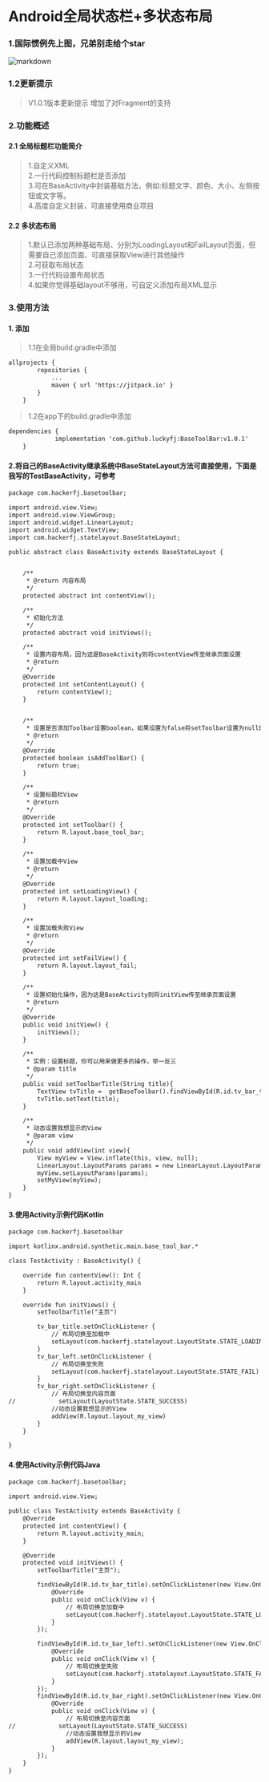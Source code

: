 # Android全局状态栏+多状态布局
### 1.国际惯例先上图，兄弟别走给个star
![markdown](https://github.com/luckyfj/BaseToolBar/blob/master/img/test.gif "markdown")

### 1.2更新提示
> V1.0.1版本更新提示
> 增加了对Fragment的支持

### 2.功能概述

#### 2.1 全局标题栏功能简介
> 1.自定义XML</br>
> 2.一行代码控制标题栏是否添加</br>
> 3.可在BaseActivity中封装基础方法，例如:标题文字、颜色、大小、左侧按钮或文字等。</br>
> 4.高度自定义封装，可直接使用商业项目</br>

#### 2.2 多状态布局
> 1.默认已添加两种基础布局、分别为LoadingLayout和FailLayout页面，但需要自己添加页面、可直接获取View进行其他操作</br>
> 2.可获取布局状态</br>
> 3.一行代码设置布局状态</br>
> 4.如果你觉得基础layout不够用，可自定义添加布局XML显示</br>

### 3.使用方法
#### 1. 添加
> 1.1在全局build.gradle中添加
```html
allprojects {
		repositories {
			...
			maven { url 'https://jitpack.io' }
		}
	}
```
> 1.2在app下的build.gradle中添加
```html
dependencies {
	         implementation 'com.github.luckyfj:BaseToolBar:v1.0.1'
	}
```

#### 2.将自己的BaseActivity继承系统中BaseStateLayout方法可直接使用，下面是我写的TestBaseActivity，可参考

```html
package com.hackerfj.basetoolbar;

import android.view.View;
import android.view.ViewGroup;
import android.widget.LinearLayout;
import android.widget.TextView;
import com.hackerfj.statelayout.BaseStateLayout;

public abstract class BaseActivity extends BaseStateLayout {


    /**
     * @return 内容布局
     */
    protected abstract int contentView();

    /**
     * 初始化方法
     */
    protected abstract void initViews();

    /**
     * 设置内容布局，因为这是BaseActivity则将contentView传至继承页面设置
     * @return
     */
    @Override
    protected int setContentLayout() {
        return contentView();
    }


    /**
     * 设置是否添加Toolbar设置boolean，如果设置为false将setToolbar设置为null即可
     * @return
     */
    @Override
    protected boolean isAddToolBar() {
        return true;
    }

    /**
     * 设置标题栏View
     * @return
     */
    @Override
    protected int setToolbar() {
        return R.layout.base_tool_bar;
    }

    /**
     * 设置加载中View
     * @return
     */
    @Override
    protected int setLoadingView() {
        return R.layout.layout_loading;
    }

    /**
     * 设置加载失败View
     * @return
     */
    @Override
    protected int setFailView() {
        return R.layout.layout_fail;
    }

    /**
     * 设置初始化操作，因为这是BaseActivity则将initView传至继承页面设置
     * @return
     */
    @Override
    public void initView() {
        initViews();
    }

    /**
     * 实例：设置标题，你可以用来做更多的操作，举一反三
     * @param title
     */
    public void setToolbarTitle(String title){
        TextView tvTitle =  getBaseToolbar().findViewById(R.id.tv_bar_title);
        tvTitle.setText(title);
    }

    /**
     * 动态设置我想显示的View
     * @param view
     */
    public void addView(int view){
        View myView = View.inflate(this, view, null);
        LinearLayout.LayoutParams params = new LinearLayout.LayoutParams(ViewGroup.LayoutParams.MATCH_PARENT, ViewGroup.LayoutParams.MATCH_PARENT);
        myView.setLayoutParams(params);
        setMyView(myView);
    }
}

```
#### 3.使用Activity示例代码Kotlin

```html
package com.hackerfj.basetoolbar

import kotlinx.android.synthetic.main.base_tool_bar.*

class TestActivity : BaseActivity() {

    override fun contentView(): Int {
        return R.layout.activity_main
    }

    override fun initViews() {
        setToolbarTitle("主页")

        tv_bar_title.setOnClickListener {
            // 布局切换至加载中
            setLayout(com.hackerfj.statelayout.LayoutState.STATE_LOADING)
        }
        tv_bar_left.setOnClickListener {
            // 布局切换至失败
            setLayout(com.hackerfj.statelayout.LayoutState.STATE_FAIL)
        }
        tv_bar_right.setOnClickListener {
            // 布局切换至内容页面
//            setLayout(LayoutState.STATE_SUCCESS)
            //动态设置我想显示的View
            addView(R.layout.layout_my_view)
        }
    }

}
```

#### 4.使用Activity示例代码Java

```html
package com.hackerfj.basetoolbar;

import android.view.View;

public class TestActivity extends BaseActivity {
    @Override
    protected int contentView() {
        return R.layout.activity_main;
    }

    @Override
    protected void initViews() {
        setToolbarTitle("主页");

        findViewById(R.id.tv_bar_title).setOnClickListener(new View.OnClickListener() {
            @Override
            public void onClick(View v) {
                // 布局切换至加载中
                setLayout(com.hackerfj.statelayout.LayoutState.STATE_LOADING);
            }
        });

        findViewById(R.id.tv_bar_left).setOnClickListener(new View.OnClickListener() {
            @Override
            public void onClick(View v) {
                // 布局切换至失败
                setLayout(com.hackerfj.statelayout.LayoutState.STATE_FAIL);
            }
        });
        findViewById(R.id.tv_bar_right).setOnClickListener(new View.OnClickListener() {
            @Override
            public void onClick(View v) {
                // 布局切换至内容页面
//            setLayout(LayoutState.STATE_SUCCESS)
                //动态设置我想显示的View
                addView(R.layout.layout_my_view);
            }
        });
    }
}

```